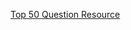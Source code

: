 [Top 50 Question Resource](https://www.digitalocean.com/community/tutorials/java-programming-interview-questions#1-how-do-you-reverse-a-string-in-java)

